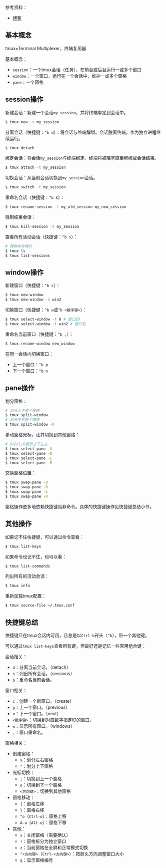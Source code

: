  
参考资料：
- [博客](https://blog.csdn.net/CSSDCC/article/details/121231906)

## 基本概念

tmux=Terminal Multiplexer，终端复用器

基本概念：
- `session`：一个tmux会话（任务），在前台或后台运行一或多个窗口
- `window`：一个窗口，运行在一个会话中，维护一或多个窗格
- `pane`：一个窗格

## session操作

新建会话：新建一个会话`my_session`，并将终端绑定到会话中。

```bash
$ tmux new -s my_session
```

分离会话（快捷键：`^b d`）：将会话与终端解绑。会话脱离终端，作为独立进程继续运行。

```bash
$ tmux detach
```

绑定会话：将会话`my_session`与终端绑定。终端将被阻塞直至解绑或会话结束。

```bash
$ tmux attach -t my_session
```

切换会话：从当前会话切换到`my_session`会话。

```bash
$ tmux switch -t my_session
```

重命名会话（快捷键：`^b $`）：

```bash
$ tmux rename-session -t my_old_session my_new_session
```

强制结束会话：

```bash
$ tmux kill-session -t my_session
```

查看所有活动会话（快捷键：`^b s`）：

```bash
# 两种命令等价
$ tmux ls
$ tmux list-sessions
```

## window操作

新建窗口（快捷键：`^b c`）：

```bash
$ tmux new-window
$ tmux new-window -n win2
```

切换窗口（快捷键：`^b w`或`^b <数字键>`）：

```bash
$ tmux select-window -t 0 # 窗口ID
$ tmux select-window -t win2 # 窗口名
```

重命名当前窗口（快捷键：`^b ,`）：

```bash
$ tmux rename-window new_window
```

在同一会话内切换窗口：
- 上一个窗口：`^b p`
- 下一个窗口：`^b n`

## pane操作

划分窗格：

```bash
# 划分上下两个窗格
$ tmux split-window
# 划分左右两个窗格
$ tmux split-window -h
```

移动窗格光标，让其切换到其他窗格：

```bash
# U/D/L/R表示上下左右
$ tmux select-pane -U
$ tmux select-pane -D
$ tmux select-pane -L
$ tmux select-pane -R
```

交换窗格位置：

```bash
$ tmux swap-pane -U
$ tmux swap-pane -D
$ tmux swap-pane -L
$ tmux swap-pane -R
```

窗格操作更多地依赖快捷键而非命令。具体的快捷键操作见快捷键总结小节。

## 其他操作

如果记不住快捷键，可以通过命令查看：

```bash
$ tmux list-keys
```

如果命令也记不住，也可以看：

```bash
$ tmux list-commands
```

列出所有的活动会话：

```bash
$ tmux info
```

重新加载tmux配置：

```bash
$ tmux source-file ~/.tmux.conf
```

## 快捷键总结

快捷键只在tmux会话内可用，且总是以`Ctrl-b`开头（`^b`），带一个其他键。

可以通过`tmux list-keys`查看所有键，但最好还是记忆一些常用组合键：

会话相关：
- `d`：分离当前会话。（detach）
- `s`：列出所有会话。（sessions）
- `$`：重命名当前会话。

窗口相关：
- `c`：创建一个新窗口。（create）
- `p`：上一个窗口。（previous）
- `n`：下一个窗口。（next）
- `<数字键>`：切换到对应数字指定ID的窗口。
- `w`：显示所有窗口。（windows）
- `,`：窗口重命名。

窗格相关：
- 创建窗格：
	- `%`：划分左右窗格
	- `"`：划分上下窗格
- 光标切换：
	- `;`：切换到上一个窗格
	- `o`：切换到下一个窗格
	- `<方向键>`：切换到其他窗格
- 窗格移动：
	- `{`：窗格左移
	- `}`：窗格右移
	- `^o`（`Ctrl-o`）：窗格上移
	- `A-o`（`Alt-o`）：窗格下移
- 其他：
	- `x`：关闭窗格（需要确认）
	- `!`：窗格拆分为独立窗口
	- `z`：当前窗格在全屏和正常模式切换
	- `^<方向键>`（`Ctrl-<方向键>`）：按箭头方向调整窗口大小
	- `q`：显示窗格编号